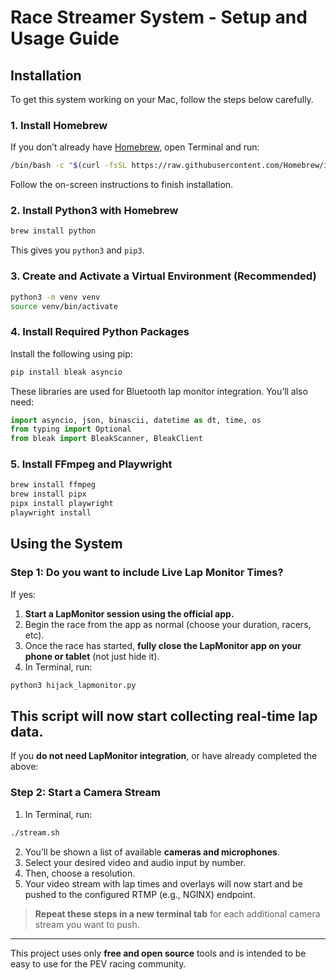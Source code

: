 # Race Streamer System - Setup and Usage Guide

## Installation

To get this system working on your Mac, follow the steps below carefully.

### 1. Install Homebrew
If you don’t already have [Homebrew](https://brew.sh/), open Terminal and run:
```bash
/bin/bash -c "$(curl -fsSL https://raw.githubusercontent.com/Homebrew/install/HEAD/install.sh)"
```

Follow the on-screen instructions to finish installation.
### 2. Install Python3 with Homebrew
```bash
brew install python
```

This gives you `python3` and `pip3`.
### 3. Create and Activate a Virtual Environment (Recommended)
```bash
python3 -m venv venv
source venv/bin/activate
```

### 4. Install Required Python Packages
Install the following using pip:
```bash
pip install bleak asyncio
```

These libraries are used for Bluetooth lap monitor integration. You’ll also need:
```python
import asyncio, json, binascii, datetime as dt, time, os
from typing import Optional
from bleak import BleakScanner, BleakClient
```

### 5. Install FFmpeg and Playwright
```bash
brew install ffmpeg
brew install pipx
pipx install playwright
playwright install
```

## Using the System

### Step 1: Do you want to include **Live Lap Monitor Times**?
If yes:
1. **Start a LapMonitor session using the official app.**
2. Begin the race from the app as normal (choose your duration, racers, etc).
3. Once the race has started, **fully close the LapMonitor app on your phone or tablet** (not just hide it).
4. In Terminal, run:

```bash
python3 hijack_lapmonitor.py
```

This script will now start collecting real-time lap data.
---



If you **do not need LapMonitor integration**, or have already completed the above:



### Step 2: Start a Camera Stream
1. In Terminal, run:

```bash
./stream.sh
```

2. You’ll be shown a list of available **cameras and microphones**.
3. Select your desired video and audio input by number.
4. Then, choose a resolution.
5. Your video stream with lap times and overlays will now start and be pushed to the configured RTMP (e.g., NGINX) endpoint.

> **Repeat these steps in a new terminal tab** for each additional camera stream you want to push.

---

This project uses only **free and open source** tools and is intended to be easy to use for the PEV racing community.
